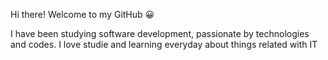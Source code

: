 Hi there! Welcome to my GitHub 😀

I have been studying software development, passionate by technologies and codes. I love studie and learning everyday about things related with IT
